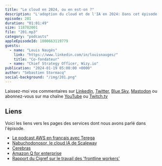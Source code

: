 ```yaml
---
title: "Le cloud en 2024, ou en est-on ?"
description: "L'adoption du cloud et de l'IA en 2024: Dans cet épisode du début d'année, nous faisons le point sur l'état de l'adoption du cloud en France en 2024, tant par les entreprises que par le secteur public. Nous parlons des infrastructures, des applications, des données et de la souveraineté du cloud. Nous terminons par évoquer les changements que vont induire l'intelligence artificielle générative. Quels impacts pouvons-nous attendre sur les emplois et la manière dont nous allons travailler dans le futur ?"
episode: 201
duration: "01:01:49"
size: 118702001
file: "201.mp3"
category: "podcasts"
appleEpisodeId: 1000663119779
guests:
  - name: "Louis Naugès"
    link: "https://www.linkedin.com/in/louisnauges/"
    title: "Co-fondateur"
  - name: "Chief Strategy Officer, Wizy.io"
publication: "2024-01-19 05:00:00 +0000"
author: "Sébastien Stormacq"
social-background: "/img/201.png"
---
```


Laissez-moi vos commentaires sur [LinkedIn](https://www.linkedin.com/in/sebastienstormacq/), [Twitter](https://twitter.com/sebsto), [Blue Sky](https://bsky.app/profile/sebsto.bsky.social), [Mastodon](https://awscommunity.social/@sebsto) ou abonnez-vous sur ma chaîne [YouTube](https://www.youtube.com/sebsto) ou [Twitch.tv](https://www.twitch.tv/sebAWS)

## Liens

Voici les liens vers les pages des services dont nous avons parlé dans l'épisode.

- [Le podcast AWS en français avec Terega](https://www.stormacq.com/podcasts/episode_033/index.html)
- [Nabuchodonosor, le cloud IA de Scaleway](https://www.scaleway.com/fr/news/scaleway-detaille-loffre-de-son-supercalculateur-dedie-a-lia-nabuchodonosor-base-sur-linfrastructure-nvidia-dgx-h100/)
- [Cerebras](https://www.cerebras.net/)
- [Amazon Q for enterprise](https://docs.aws.amazon.com/amazonq/latest/business-use-dg/what-is.html)
- [Rapport du Cigref sur le travail des 'frontline workers'](https://www.cigref.fr/numerisation-de-lenvironnement-de-travail-des-frontline-workers-note-de-synthese)

